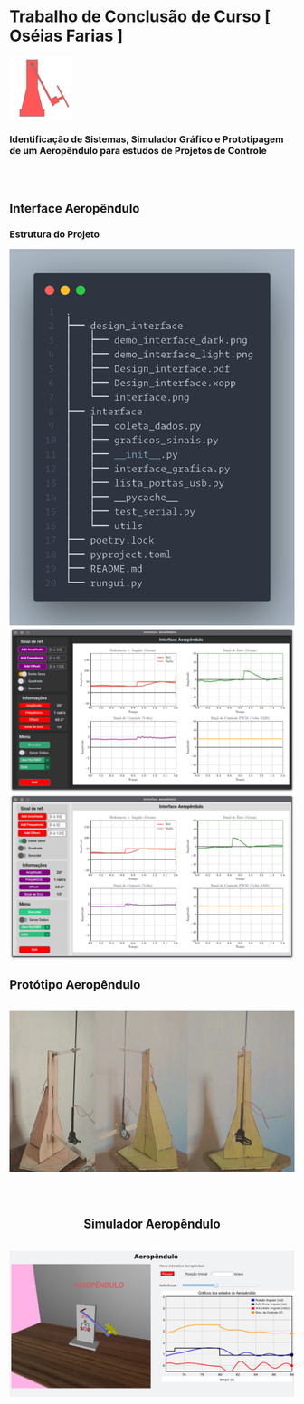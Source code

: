 # Trabalho de Conclusão de Curso [ Oséias Farias ]

<img title="" src="utils/favicon_aeropendulo_png.png" alt="" data-align="center" width="111">


### Identificação de Sistemas, Simulador Gráfico e Prototipagem de um Aeropêndulo para estudos de Projetos de Controle

<br><br>


## Interface Aeropêndulo

### Estrutura do Projeto

<img src="utils/estrutura_projeto.png" title="" alt="" data-align="center">

<img src="utils/demo_interface_dark.png" title="" alt="" data-align="center">

<img src="utils/demo_interface_light.png" title="" alt="" data-align="center">



## Protótipo Aeropêndulo

<br>

<center>
  <img src="utils/img_aeropendulo.png"> 
<center/>

<br><br>

## Simulador Aeropêndulo

<br>

<center>
  <img src="https://github.com/Oseiasdfarias/LabVirtual/blob/dev/simulacao_modelagem_aeropendulo/utils/simulacao.png?raw=true"> 
<center/>
